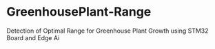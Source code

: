 # GreenhousePlant-Range
Detection of Optimal Range for Greenhouse Plant Growth using STM32 Board and Edge Ai

